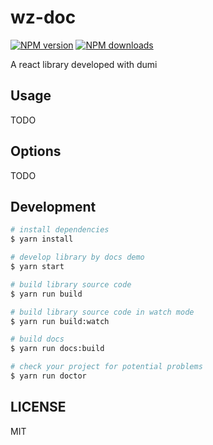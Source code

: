 # wz-doc

[![NPM version](https://img.shields.io/npm/v/wz-doc.svg?style=flat)](https://npmjs.org/package/wz-doc)
[![NPM downloads](http://img.shields.io/npm/dm/wz-doc.svg?style=flat)](https://npmjs.org/package/wz-doc)

A react library developed with dumi

## Usage

TODO

## Options

TODO

## Development

```bash
# install dependencies
$ yarn install

# develop library by docs demo
$ yarn start

# build library source code
$ yarn run build

# build library source code in watch mode
$ yarn run build:watch

# build docs
$ yarn run docs:build

# check your project for potential problems
$ yarn run doctor
```

## LICENSE

MIT
